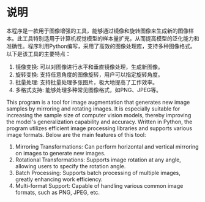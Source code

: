 # 说明

本程序是一款用于图像增强的工具，能够通过镜像和旋转图像来生成新的图像样本。此工具特别适用于计算机视觉模型的样本量扩充，从而提高模型的泛化能力和准确性。程序利用Python编写，采用了高效的图像处理库，支持多种图像格式。以下是该工具的主要特点：

1. 镜像变换: 可以对图像进行水平和垂直镜像处理，生成新图像。
2. 旋转变换: 支持任意角度的图像旋转，用户可以指定旋转角度。
3. 批量处理: 支持批量处理多张图片，极大地提高了工作效率。
4. 多格式支持: 能够处理多种常见图像格式，如PNG、JPEG等。

This program is a tool for image augmentation that generates new image samples by mirroring and rotating images. It is especially suitable for increasing the sample size of computer vision models, thereby improving the model's generalization capability and accuracy. Written in Python, the program utilizes efficient image processing libraries and supports various image formats. Below are the main features of this tool:

1. Mirroring Transformations: Can perform horizontal and vertical mirroring on images to generate new images.
2. Rotational Transformations: Supports image rotation at any angle, allowing users to specify the rotation angle.
3. Batch Processing: Supports batch processing of multiple images, greatly enhancing work efficiency.
4. Multi-format Support: Capable of handling various common image formats, such as PNG, JPEG, etc.
